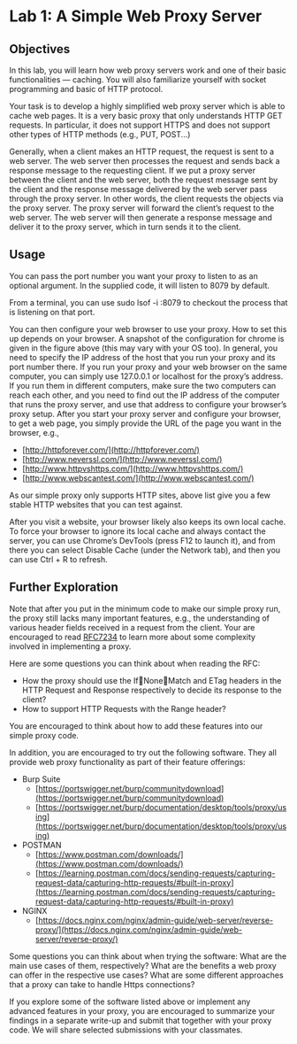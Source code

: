 # Lab 1: A Simple Web Proxy Server

## Objectives

In this lab, you will learn how web proxy servers work and one of their basic functionalities — caching. You will also familiarize yourself with socket programming and basic of HTTP protocol.

Your task is to develop a highly simplified web proxy server which is able to cache web pages. It is a very basic proxy that only understands HTTP GET requests. In particular, it does not support HTTPS and does not support other types of HTTP methods (e.g., PUT, POST...)

Generally, when a client makes an HTTP request, the request is sent to a web server. The web server then processes the request and sends back a response message to the requesting client. If we put a proxy server between the client and the web server, both the request message sent by the client and the response message delivered by the web server pass through the proxy server. In other words, the client requests the objects via the proxy server. The proxy server will forward the client’s request to the web server. The web server will then generate a response message and deliver it to the proxy server, which in turn sends it to the client.

## Usage

You can pass the port number you want your proxy to listen to as an optional argument. In the supplied code, it will listen to 8079 by default.

From a terminal, you can use sudo lsof -i :8079 to checkout the process that is listening on that port.

You can then configure your web browser to use your proxy. How to set this up depends on your browser. A snapshot of the configuration for chrome is given in the figure above (this may vary with your OS too). In general, you need to specify the IP address of the host that you run your proxy and its port number there. If you run your proxy and your web browser on the same computer, you can simply use 127.0.0.1 or localhost for the proxy’s address. If you run them in different computers, make sure the two computers can reach each other, and you need to find out the IP address of the computer that runs the proxy server, and use that address to configure your browser’s proxy setup. After you start your proxy server and configure your browser, to get a web page, you simply provide the URL of the page you want in the browser, e.g.,

- [http://httpforever.com/](http://httpforever.com/)
- [http://www.neverssl.com/](http://www.neverssl.com/)
- [http://www.httpvshttps.com/](http://www.httpvshttps.com/)
- [http://www.webscantest.com/](http://www.webscantest.com/)

As our simple proxy only supports HTTP sites, above list give you a few stable HTTP websites that you can test against.

After you visit a website, your browser likely also keeps its own local cache. To force your browser to ignore its local cache and always contact the server, you can use Chrome’s DevTools (press F12 to launch it), and from there you can select Disable Cache (under the Network tab), and then you can use Ctrl + R to refresh.

## Further Exploration

Note that after you put in the minimum code to make our simple proxy run, the proxy still lacks many important features, e.g., the understanding of various header fields received in a request from the client. Your are encouraged to read [RFC7234](https://tools.ietf.org/html/rfc7234) to learn more about some complexity involved in implementing a proxy.

Here are some questions you can think about when reading the RFC:

- How the proxy should use the If􀀀None􀀀Match and ETag headers in the HTTP Request and Response respectively to decide its response to the client?
- How to support HTTP Requests with the Range header?

You are encouraged to think about how to add these features into our simple proxy code.

In addition, you are encouraged to try out the following software. They all provide web proxy functionality as part of their feature offerings:

- Burp Suite
  - [https://portswigger.net/burp/communitydownload](https://portswigger.net/burp/communitydownload)
  - [https://portswigger.net/burp/documentation/desktop/tools/proxy/using](https://portswigger.net/burp/documentation/desktop/tools/proxy/using)
- POSTMAN
  - [https://www.postman.com/downloads/](https://www.postman.com/downloads/)
  - [https://learning.postman.com/docs/sending-requests/capturing-request-data/capturing-http-requests/#built-in-proxy](https://learning.postman.com/docs/sending-requests/capturing-request-data/capturing-http-requests/#built-in-proxy)
- NGINX
  - [https://docs.nginx.com/nginx/admin-guide/web-server/reverse-proxy/](https://docs.nginx.com/nginx/admin-guide/web-server/reverse-proxy/)

Some questions you can think about when trying the software: What are the main use cases of them, respectively? What are the benefits a web proxy can offer in the respective use cases? What are some different approaches that a proxy can take to handle Https connections?

If you explore some of the software listed above or implement any advanced features in your proxy, you are encouraged to summarize your findings in a separate write-up and submit that together with your proxy code. We will share selected submissions with your classmates.
